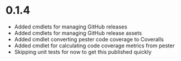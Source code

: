 # 0.1.4

- Added cmdlets for managing GitHub releases
- Added cmdlets for managing GitHub release assets
- Added cmdlet converting pester code coverage to Coveralls
- Added cmdlet for calculating code coverage metrics from pester
- Skipping unit tests for now to get this published quickly